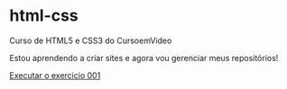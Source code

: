# html-css
 Curso de HTML5 e CSS3 do CursoemVideo

Estou aprendendo a criar sites e agora vou gerenciar meus repositórios!

<a href="https://luan-santos-dev.github.io/html-css/exercicios/ex001/index.html">Executar o exercicio 001</a>

